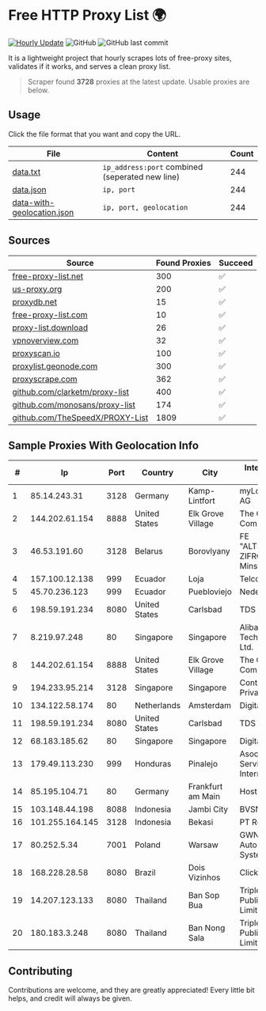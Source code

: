 
# Free HTTP Proxy List 🌍

[![Hourly Update](https://github.com/mertguvencli/http-proxy-list/actions/workflows/main.yml/badge.svg?branch=main)](https://github.com/mertguvencli/http-proxy-list/actions/workflows/main.yml)
![GitHub](https://img.shields.io/github/license/mertguvencli/http-proxy-list)
![GitHub last commit](https://img.shields.io/github/last-commit/mertguvencli/http-proxy-list)

It is a lightweight project that hourly scrapes lots of free-proxy sites, validates if it works, and serves a clean proxy list.


> Scraper found **3728** proxies at the latest update. Usable proxies are below.

## Usage

Click the file format that you want and copy the URL.


|File|Content|Count|
|----|-------|-----|
|[data.txt](https://raw.githubusercontent.com/mertguvencli/http-proxy-list/main/proxy-list/data.txt)|`ip_address:port` combined (seperated new line)|244|
|[data.json](https://raw.githubusercontent.com/mertguvencli/http-proxy-list/main/proxy-list/data.json)|`ip, port`|244|
|[data-with-geolocation.json](https://raw.githubusercontent.com/mertguvencli/http-proxy-list/main/proxy-list/data-with-geolocation.json)|`ip, port, geolocation`|244|

## Sources

|Source|Found Proxies|Succeed|
|------|-------------|-------|
|[free-proxy-list.net](https://free-proxy-list.net)|300|✅|
|[us-proxy.org](https://www.us-proxy.org)|200|✅|
|[proxydb.net](http://proxydb.net)|15|✅|
|[free-proxy-list.com](https://free-proxy-list.com/?page=&port=&type%5B%5D=http&type%5B%5D=https&up_time=0&search=Search)|10|✅|
|[proxy-list.download](https://www.proxy-list.download/HTTP)|26|✅|
|[vpnoverview.com](https://vpnoverview.com/privacy/anonymous-browsing/free-proxy-servers)|32|✅|
|[proxyscan.io](https://www.proxyscan.io)|100|✅|
|[proxylist.geonode.com](https://proxylist.geonode.com/api/proxy-list?limit=300&page=1&sort_by=lastChecked&sort_type=desc&protocols=http,https)|300|✅|
|[proxyscrape.com](https://api.proxyscrape.com/v2/?request=displayproxies&protocol=http&timeout=10000&country=all&ssl=all&anonymity=all)|362|✅|
|[github.com/clarketm/proxy-list](https://raw.githubusercontent.com/clarketm/proxy-list/master/proxy-list-raw.txt)|400|✅|
|[github.com/monosans/proxy-list](https://raw.githubusercontent.com/monosans/proxy-list/main/proxies/http.txt)|174|✅|
|[github.com/TheSpeedX/PROXY-List](https://raw.githubusercontent.com/TheSpeedX/PROXY-List/master/http.txt)|1809|✅|


## Sample Proxies With Geolocation Info

|#|Ip|Port|Country|City|Internet Service Provider|
|-|--|----|-------|----|-------------------------|
|1|85.14.243.31|3128|Germany|Kamp-Lintfort|myLoc managed IT AG|
|2|144.202.61.154|8888|United States|Elk Grove Village|The Constant Company|
|3|46.53.191.60|3128|Belarus|Borovlyany|FE "ALTERNATIVNAYA ZIFROVAYA SET" Minsk|
|4|157.100.12.138|999|Ecuador|Loja|Telconet S.A|
|5|45.70.236.123|999|Ecuador|Puebloviejo|Nedetel S.A.|
|6|198.59.191.234|8080|United States|Carlsbad|TDS TELECOM|
|7|8.219.97.248|80|Singapore|Singapore|Alibaba (US) Technology Co., Ltd.|
|8|144.202.61.154|8888|United States|Elk Grove Village|The Constant Company|
|9|194.233.95.214|3128|Singapore|Singapore|Contabo Asia Private Limited|
|10|134.122.58.174|80|Netherlands|Amsterdam|DigitalOcean, LLC|
|11|198.59.191.234|8080|United States|Carlsbad|TDS TELECOM|
|12|68.183.185.62|80|Singapore|Singapore|DigitalOcean, LLC|
|13|179.49.113.230|999|Honduras|Pinalejo|Asociacion De Servicio De Internet S. De RL.|
|14|85.195.104.71|80|Germany|Frankfurt am Main|Host Europe GmbH|
|15|103.148.44.198|8088|Indonesia|Jambi City|BVSNET|
|16|101.255.164.145|3128|Indonesia|Bekasi|PT Remala Abadi|
|17|80.252.5.34|7001|Poland|Warsaw|GWNET Autonomus System|
|18|168.228.28.58|8080|Brazil|Dois Vizinhos|Clicknet Internet|
|19|14.207.123.133|8080|Thailand|Ban Sop Bua|Triple T Broadband Public Company Limited|
|20|180.183.3.248|8080|Thailand|Ban Nong Sala|Triple T Broadband Public Company Limited|



## Contributing

Contributions are welcome, and they are greatly appreciated! Every
little bit helps, and credit will always be given.

